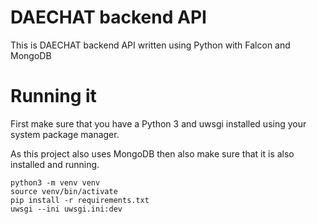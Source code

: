 # DAECHAT backend API

This is DAECHAT backend API written using Python
with Falcon and MongoDB

# Running it

First make sure that you have a Python 3 and uwsgi installed using your system package manager.

As this project also uses MongoDB then also make sure that it is also installed and running.

```
python3 -m venv venv
source venv/bin/activate
pip install -r requirements.txt
uwsgi --ini uwsgi.ini:dev
```
